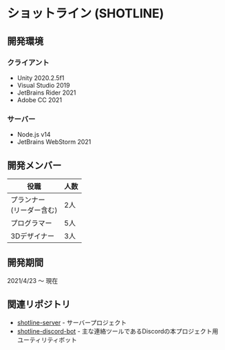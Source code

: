 ショットライン (SHOTLINE)
====

## 開発環境

### クライアント

* Unity 2020.2.5f1
* Visual Studio 2019
* JetBrains Rider 2021
* Adobe CC 2021

### サーバー

* Node.js v14
* JetBrains WebStorm 2021

## 開発メンバー

| 役職 | 人数 |
| ---- | ---- |
| プランナー<br>(リーダー含む) | 2人 |
| プログラマー | 5人 |
| 3Dデザイナー | 3人 |

## 開発期間

2021/4/23 ～ 現在

## 関連リポジトリ

* [shotline-server](https://github.com/letconst/shotline-server) - サーバープロジェクト
* [shotline-discord-bot](https://github.com/letconst/shotline-discord-bot) - 主な連絡ツールであるDiscordの本プロジェクト用ユーティリティボット

